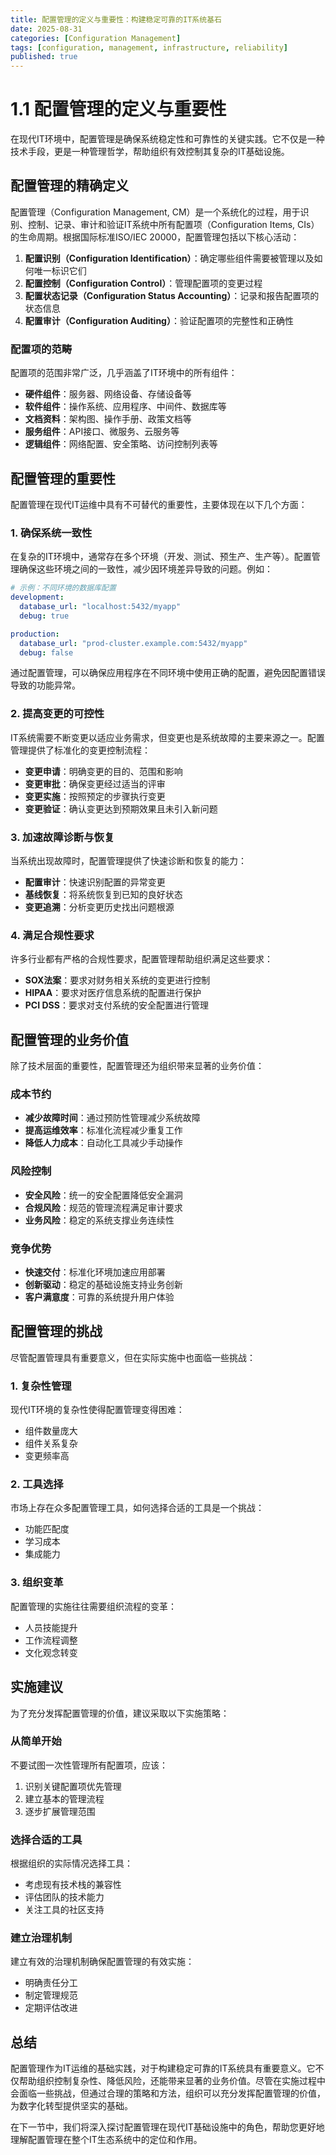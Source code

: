 ```yaml
---
title: 配置管理的定义与重要性：构建稳定可靠的IT系统基石
date: 2025-08-31
categories: [Configuration Management]
tags: [configuration, management, infrastructure, reliability]
published: true
---
```


# 1.1 配置管理的定义与重要性

在现代IT环境中，配置管理是确保系统稳定性和可靠性的关键实践。它不仅是一种技术手段，更是一种管理哲学，帮助组织有效控制其复杂的IT基础设施。

## 配置管理的精确定义

配置管理（Configuration Management, CM）是一个系统化的过程，用于识别、控制、记录、审计和验证IT系统中所有配置项（Configuration Items, CIs）的生命周期。根据国际标准ISO/IEC 20000，配置管理包括以下核心活动：

1. **配置识别（Configuration Identification）**：确定哪些组件需要被管理以及如何唯一标识它们
2. **配置控制（Configuration Control）**：管理配置项的变更过程
3. **配置状态记录（Configuration Status Accounting）**：记录和报告配置项的状态信息
4. **配置审计（Configuration Auditing）**：验证配置项的完整性和正确性

### 配置项的范畴

配置项的范围非常广泛，几乎涵盖了IT环境中的所有组件：

- **硬件组件**：服务器、网络设备、存储设备等
- **软件组件**：操作系统、应用程序、中间件、数据库等
- **文档资料**：架构图、操作手册、政策文档等
- **服务组件**：API接口、微服务、云服务等
- **逻辑组件**：网络配置、安全策略、访问控制列表等

## 配置管理的重要性

配置管理在现代IT运维中具有不可替代的重要性，主要体现在以下几个方面：

### 1. 确保系统一致性

在复杂的IT环境中，通常存在多个环境（开发、测试、预生产、生产等）。配置管理确保这些环境之间的一致性，减少因环境差异导致的问题。例如：

```yaml
# 示例：不同环境的数据库配置
development:
  database_url: "localhost:5432/myapp"
  debug: true

production:
  database_url: "prod-cluster.example.com:5432/myapp"
  debug: false
```

通过配置管理，可以确保应用程序在不同环境中使用正确的配置，避免因配置错误导致的功能异常。

### 2. 提高变更的可控性

IT系统需要不断变更以适应业务需求，但变更也是系统故障的主要来源之一。配置管理提供了标准化的变更控制流程：

- **变更申请**：明确变更的目的、范围和影响
- **变更审批**：确保变更经过适当的评审
- **变更实施**：按照预定的步骤执行变更
- **变更验证**：确认变更达到预期效果且未引入新问题

### 3. 加速故障诊断与恢复

当系统出现故障时，配置管理提供了快速诊断和恢复的能力：

- **配置审计**：快速识别配置的异常变更
- **基线恢复**：将系统恢复到已知的良好状态
- **变更追溯**：分析变更历史找出问题根源

### 4. 满足合规性要求

许多行业都有严格的合规性要求，配置管理帮助组织满足这些要求：

- **SOX法案**：要求对财务相关系统的变更进行控制
- **HIPAA**：要求对医疗信息系统的配置进行保护
- **PCI DSS**：要求对支付系统的安全配置进行管理

## 配置管理的业务价值

除了技术层面的重要性，配置管理还为组织带来显著的业务价值：

### 成本节约

- **减少故障时间**：通过预防性管理减少系统故障
- **提高运维效率**：标准化流程减少重复工作
- **降低人力成本**：自动化工具减少手动操作

### 风险控制

- **安全风险**：统一的安全配置降低安全漏洞
- **合规风险**：规范的管理流程满足审计要求
- **业务风险**：稳定的系统支撑业务连续性

### 竞争优势

- **快速交付**：标准化环境加速应用部署
- **创新驱动**：稳定的基础设施支持业务创新
- **客户满意度**：可靠的系统提升用户体验

## 配置管理的挑战

尽管配置管理具有重要意义，但在实际实施中也面临一些挑战：

### 1. 复杂性管理

现代IT环境的复杂性使得配置管理变得困难：
- 组件数量庞大
- 组件关系复杂
- 变更频率高

### 2. 工具选择

市场上存在众多配置管理工具，如何选择合适的工具是一个挑战：
- 功能匹配度
- 学习成本
- 集成能力

### 3. 组织变革

配置管理的实施往往需要组织流程的变革：
- 人员技能提升
- 工作流程调整
- 文化观念转变

## 实施建议

为了充分发挥配置管理的价值，建议采取以下实施策略：

### 从简单开始

不要试图一次性管理所有配置项，应该：
1. 识别关键配置项优先管理
2. 建立基本的管理流程
3. 逐步扩展管理范围

### 选择合适的工具

根据组织的实际情况选择工具：
- 考虑现有技术栈的兼容性
- 评估团队的技术能力
- 关注工具的社区支持

### 建立治理机制

建立有效的治理机制确保配置管理的有效实施：
- 明确责任分工
- 制定管理规范
- 定期评估改进

## 总结

配置管理作为IT运维的基础实践，对于构建稳定可靠的IT系统具有重要意义。它不仅帮助组织控制复杂性、降低风险，还能带来显著的业务价值。尽管在实施过程中会面临一些挑战，但通过合理的策略和方法，组织可以充分发挥配置管理的价值，为数字化转型提供坚实的基础。

在下一节中，我们将深入探讨配置管理在现代IT基础设施中的角色，帮助您更好地理解配置管理在整个IT生态系统中的定位和作用。